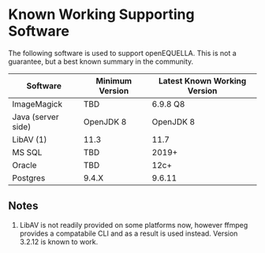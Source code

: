# Known Working Supporting Software

The following software is used to support openEQUELLA. This is not a guarantee, but a best known
summary in the community.

| Software           | Minimum Version | Latest Known Working Version |
| ------------------ | --------------- | ---------------------------- |
| ImageMagick        | TBD             | 6.9.8 Q8                     |
| Java (server side) | OpenJDK 8       | OpenJDK 8                    |
| LibAV (1)          | 11.3            | 11.7                         |
| MS SQL             | TBD             | 2019+                        |
| Oracle             | TBD             | 12c+                         |
| Postgres           | 9.4.X           | 9.6.11                       |

## Notes

1. LibAV is not readily provided on some platforms now, however ffmpeg provides a compatabile CLI
   and as a result is used instead. Version 3.2.12 is known to work.
